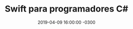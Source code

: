 ---
layout: post
title:  "Swift para programadores C#"
date:   2019-04-09 16:00:00 -0300
categories: language
---